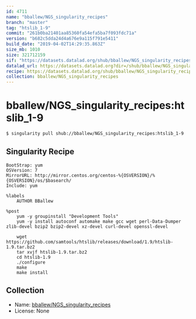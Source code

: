```yaml
---
id: 4711
name: "bballew/NGS_singularity_recipes"
branch: "master"
tag: "htslib_1-9"
commit: "261b0ba21401aa85360fa54efa5ba7f093fdc71a"
version: "b682c5dda24d4a676e9a115f791e5411"
build_date: "2019-04-02T14:29:35.863Z"
size_mb: 1010
size: 321712159
sif: "https://datasets.datalad.org/shub/bballew/NGS_singularity_recipes/htslib_1-9/2019-04-02-261b0ba2-b682c5dd/b682c5dda24d4a676e9a115f791e5411.simg"
datalad_url: https://datasets.datalad.org?dir=/shub/bballew/NGS_singularity_recipes/htslib_1-9/2019-04-02-261b0ba2-b682c5dd/
recipe: https://datasets.datalad.org/shub/bballew/NGS_singularity_recipes/htslib_1-9/2019-04-02-261b0ba2-b682c5dd/Singularity
collection: bballew/NGS_singularity_recipes
---
```


# bballew/NGS_singularity_recipes:htslib_1-9

```bash
$ singularity pull shub://bballew/NGS_singularity_recipes:htslib_1-9
```

## Singularity Recipe

```singularity
BootStrap: yum
OSVersion: 7
MirrorURL: http://mirror.centos.org/centos-%{OSVERSION}/%{OSVERSION}/os/$basearch/
Include: yum

%labels
    AUTHOR BBallew

%post
    yum -y groupinstall "Development Tools"
    yum -y install autoconf automake make gcc wget perl-Data-Dumper zlib-devel bzip2 bzip2-devel xz-devel curl-devel openssl-devel

    wget https://github.com/samtools/htslib/releases/download/1.9/htslib-1.9.tar.bz2
    tar xvjf htslib-1.9.tar.bz2
    cd htslib-1.9
    ./configure
    make
    make install
```

## Collection

 - Name: [bballew/NGS_singularity_recipes](https://github.com/bballew/NGS_singularity_recipes)
 - License: None

